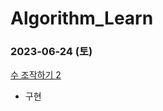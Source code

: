# Algorithm_Learn
### 2023-06-24 (토)
[수 조작하기 2](https://school.programmers.co.kr/learn/courses/30/lessons/181925)
- 구현
